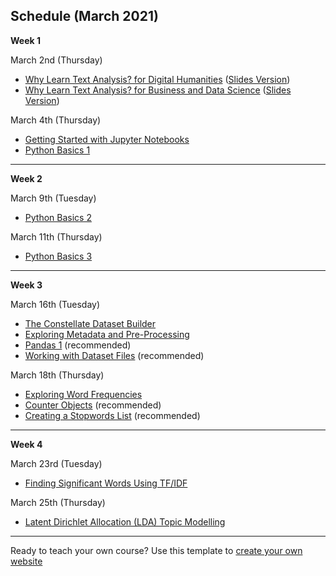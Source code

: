 ## Schedule (March 2021)

**Week 1**

March 2nd (Thursday)
* [Why Learn Text Analysis? for Digital Humanities](./why-dh.md) ([Slides Version](https://tinyurl.com/yabsasgp
)) 
* [Why Learn Text Analysis? for Business and Data Science](./why-ds.md) ([Slides Version](tinyurl.com/verqmpd))

March 4th (Thursday)
* [Getting Started with Jupyter Notebooks](../getting-started-with-jupyter.ipynb)
* [Python Basics 1](../python-basics-1.ipynb)
___
**Week 2**

March 9th (Tuesday)

* [Python Basics 2](../python-basics-2.ipynb)

March 11th (Thursday)

* [Python Basics 3](../python-basics-3.ipynb)
___
**Week 3**

March 16th (Tuesday)

* [The Constellate Dataset Builder](https://tdm-pilot.org/builder/)
* [Exploring Metadata and Pre-Processing](../exploring-metadata.ipynb)
* [Pandas 1](../pandas-1.ipynb) (recommended)
* [Working with Dataset Files](../working-with-dataset-files.ipynb) (recommended)

March 18th (Thursday)

* [Exploring Word Frequencies](../exploring-word-frequencies.ipynb)
* [Counter Objects](../counter-objects.ipynb) (recommended)
* [Creating a Stopwords List](../creating-stopwords-list.ipynb) (recommended)
___
**Week 4**

March 23rd (Tuesday)

* [Finding Significant Words Using TF/IDF](../finding-significant-terms.ipynb)

March 25th (Thursday)

* [Latent Dirichlet Allocation (LDA) Topic Modelling](../topic-modeling.ipynb)
___

Ready to teach your own course? Use this template to [create your own website](./create-your-own.md)
